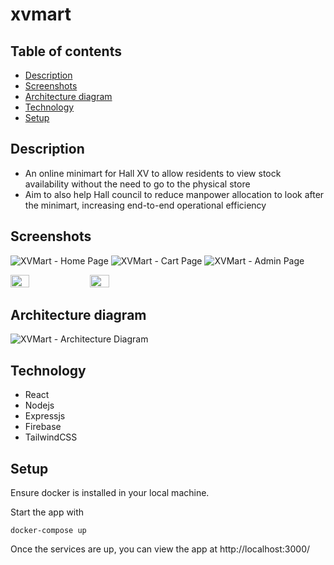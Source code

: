 # xvmart

## Table of contents

- [Description](#description)
- [Screenshots](#screenshots)
- [Architecture diagram](#architecture-diagram)
- [Technology](#technology)
- [Setup](#setup)

## Description

- An online minimart for Hall XV to allow residents to view stock availability without the need to go to the physical store
- Aim to also help Hall council to reduce manpower allocation to look after the minimart, increasing end-to-end operational efficiency

## Screenshots

![XVMart - Home Page](https://i.imgur.com/ctCRvxe.jpg)
![XVMart - Cart Page](https://i.imgur.com/WWf89mB.jpg)
![XVMart - Admin Page](https://i.imgur.com/ykYX5G6.jpg)

<p float="left">
    <img src="https://i.imgur.com/0hzn7PU.jpg" width="24.5%" height="20px">
    <img src="https://i.imgur.com/QcXikU3.jpg" width="24.5%" height="20px">
</p>

## Architecture diagram

![XVMart - Architecture Diagram](https://i.imgur.com/K8qB13o.png)

## Technology

- React
- Nodejs
- Expressjs
- Firebase
- TailwindCSS

## Setup

Ensure docker is installed in your local machine.

Start the app with
```
docker-compose up
```
Once the services are up, you can view the app at http://localhost:3000/